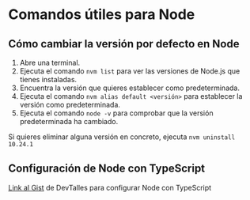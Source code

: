 # Comandos útiles para Node

## Cómo cambiar la versión por defecto en Node

1. Abre una terminal.
2. Ejecuta el comando `nvm list` para ver las versiones de Node.js que tienes instaladas.
3. Encuentra la versión que quieres establecer como predeterminada.
4. Ejecuta el comando `nvm alias default <versión>` para establecer la versión como predeterminada.
5. Ejecuta el comando `node -v` para comprobar que la versión predeterminada ha cambiado.

Si quieres eliminar alguna versión en concreto, ejecuta `nvm uninstall 10.24.1`

## Configuración de Node con TypeScript

[Link al Gist](https://gist.github.com/Klerith/47af527da090043f604b972b22dd4c01) de DevTalles para configurar Node con TypeScript